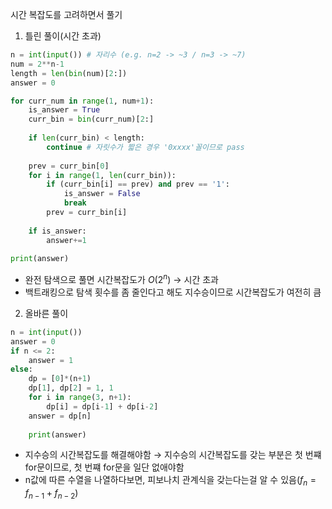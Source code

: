 시간 복잡도를 고려하면서 풀기

1. 틀린 풀이(시간 초과)
```python
n = int(input()) # 자리수 (e.g. n=2 -> ~3 / n=3 -> ~7)
num = 2**n-1
length = len(bin(num)[2:])
answer = 0

for curr_num in range(1, num+1):
    is_answer = True
    curr_bin = bin(curr_num)[2:]
    
    if len(curr_bin) < length:
        continue # 자릿수가 짧은 경우 '0xxxx'꼴이므로 pass
    
    prev = curr_bin[0]
    for i in range(1, len(curr_bin)):
        if (curr_bin[i] == prev) and prev == '1':
            is_answer = False
            break
        prev = curr_bin[i]
        
    if is_answer:
        answer+=1
        
print(answer)
```
- 완전 탐색으로 풀면 시간복잡도가 $O(2^n)$ → 시간 초과
- 백트래킹으로 탐색 횟수를 좀 줄인다고 해도 지수승이므로 시간복잡도가 여전히 큼


2. 올바른 풀이
```python
n = int(input())
answer = 0
if n <= 2:
    answer = 1
else:
    dp = [0]*(n+1)
    dp[1], dp[2] = 1, 1
    for i in range(3, n+1):
        dp[i] = dp[i-1] + dp[i-2]
    answer = dp[n]
    
    print(answer)
```
- 지수승의 시간복잡도를 해결해야함 → 지수승의 시간복잡도를 갖는 부분은 첫 번쨰 for문이므로, 첫 번쨰 for문을 일단 없애야함
- n값에 따른 수열을 나열하다보면, 피보나치 관계식을 갖는다는걸 알 수 있음($f_n = f_{n-1} + f_{n-2}$)
